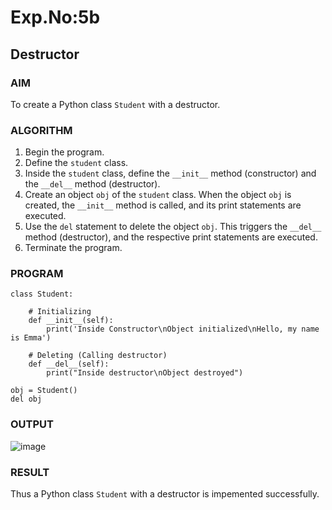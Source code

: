 # Exp.No:5b 
## Destructor

### AIM  
To create a Python class `Student` with a destructor.

### ALGORITHM

1. Begin the program.  
2. Define the `student` class.  
3. Inside the `student` class, define the `__init__` method (constructor) and the `__del__` method (destructor).  
4. Create an object `obj` of the `student` class. When the object `obj` is created, the `__init__` method is called, and its print statements are executed.  
5. Use the `del` statement to delete the object `obj`. This triggers the `__del__` method (destructor), and the respective print statements are executed.  
6. Terminate the program.

### PROGRAM

```
class Student:
 
    # Initializing
    def __init__(self):
        print('Inside Constructor\nObject initialized\nHello, my name is Emma')
 
    # Deleting (Calling destructor)
    def __del__(self):
        print("Inside destructor\nObject destroyed")
 
obj = Student()
del obj
```

### OUTPUT
![image](https://github.com/user-attachments/assets/1189ddd2-497e-4e85-870e-de361e1c9b23)

### RESULT
Thus a Python class `Student` with a destructor is impemented successfully.
